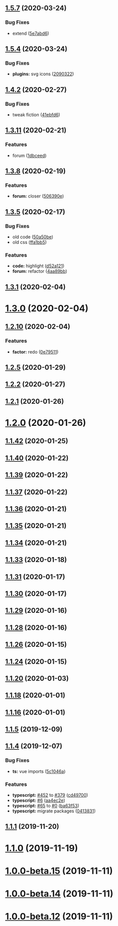## [1.5.7](https://github.com/fiction-com/factor/compare/v1.5.6...v1.5.7) (2020-03-24)

### Bug Fixes

- extend ([5e7abd6](https://github.com/fiction-com/factor/commit/5e7abd694919110e97382dcd4db1eab62f8d4f2a))

## [1.5.4](https://github.com/fiction-com/factor/compare/v1.5.3...v1.5.4) (2020-03-24)

### Bug Fixes

- **plugins:** svg icons ([2090322](https://github.com/fiction-com/factor/commit/2090322a2868420f85a8ff914a0ee7cfa2f99b4a))

## [1.4.2](https://github.com/fiction-com/factor/compare/v1.4.1...v1.4.2) (2020-02-27)

### Bug Fixes

- tweak fiction ([41ebfd6](https://github.com/fiction-com/factor/commit/41ebfd6689a3ac8dfd94a0ea6fd234c1345f043b))

## [1.3.11](https://github.com/fiction-com/factor/compare/v1.3.10...v1.3.11) (2020-02-21)

### Features

- forum ([1dbceed](https://github.com/fiction-com/factor/commit/1dbceed1db80f7f2ddeac2785c95c233c3e54fc3))

## [1.3.8](https://github.com/fiction-com/factor/compare/v1.3.7...v1.3.8) (2020-02-19)

### Features

- **forum:** closer ([506390e](https://github.com/fiction-com/factor/commit/506390e6606a564506180cb763a8052e684c3bc4))

## [1.3.5](https://github.com/fiction-com/factor/compare/v1.3.4...v1.3.5) (2020-02-17)

### Bug Fixes

- old code ([50a50be](https://github.com/fiction-com/factor/commit/50a50bec02a7f231bfd58ee1169f992cf76d6061))
- old css ([ffa1bb5](https://github.com/fiction-com/factor/commit/ffa1bb54079c1f6a3ce5492496b22a81ddccb91a))

### Features

- **code:** highlight ([d52a121](https://github.com/fiction-com/factor/commit/d52a121efd48074bc8b24f00bdf364cea55effff))
- **forum:** refactor ([4aa89bb](https://github.com/fiction-com/factor/commit/4aa89bb75afb09e202717f1509c74266fc08d9aa))

## [1.3.1](https://github.com/fiction-com/factor/compare/v1.3.0...v1.3.1) (2020-02-04)

# [1.3.0](https://github.com/fiction-com/factor/compare/v1.2.10...v1.3.0) (2020-02-04)

## [1.2.10](https://github.com/fiction-com/factor/compare/v1.2.9...v1.2.10) (2020-02-04)

### Features

- **factor:** redo ([0e79511](https://github.com/fiction-com/factor/commit/0e7951187a49e9b588097bd7bd5d74ac0196fcda))

## [1.2.5](https://github.com/fiction-com/factor/compare/v1.2.4...v1.2.5) (2020-01-29)

## [1.2.2](https://github.com/fiction-com/factor/compare/v1.2.1...v1.2.2) (2020-01-27)

## [1.2.1](https://github.com/fiction-com/factor/compare/v1.2.0...v1.2.1) (2020-01-26)

# [1.2.0](https://github.com/fiction-com/factor/compare/v1.1.42...v1.2.0) (2020-01-26)

## [1.1.42](https://github.com/fiction-com/factor/compare/v1.1.41...v1.1.42) (2020-01-25)

## [1.1.40](https://github.com/fiction-com/factor/compare/v1.1.39...v1.1.40) (2020-01-22)

## [1.1.39](https://github.com/fiction-com/factor/compare/v1.1.38...v1.1.39) (2020-01-22)

## [1.1.37](https://github.com/fiction-com/factor/compare/v1.1.36...v1.1.37) (2020-01-22)

## [1.1.36](https://github.com/fiction-com/factor/compare/v1.1.35...v1.1.36) (2020-01-21)

## [1.1.35](https://github.com/fiction-com/factor/compare/v1.1.34...v1.1.35) (2020-01-21)

## [1.1.34](https://github.com/fiction-com/factor/compare/v1.1.33...v1.1.34) (2020-01-21)

## [1.1.33](https://github.com/fiction-com/factor/compare/v1.1.32...v1.1.33) (2020-01-18)

## [1.1.31](https://github.com/fiction-com/factor/compare/v1.1.30...v1.1.31) (2020-01-17)

## [1.1.30](https://github.com/fiction-com/factor/compare/v1.1.29...v1.1.30) (2020-01-17)

## [1.1.29](https://github.com/fiction-com/factor/compare/v1.1.28...v1.1.29) (2020-01-16)

## [1.1.28](https://github.com/fiction-com/factor/compare/v1.1.27...v1.1.28) (2020-01-16)

## [1.1.26](https://github.com/fiction-com/factor/compare/v1.1.25...v1.1.26) (2020-01-15)

## [1.1.24](https://github.com/fiction-com/factor/compare/v1.1.23...v1.1.24) (2020-01-15)

## [1.1.20](https://github.com/fiction-com/factor/compare/v1.1.19...v1.1.20) (2020-01-03)

## [1.1.18](https://github.com/fiction-com/factor/compare/v1.1.17...v1.1.18) (2020-01-01)

## [1.1.16](https://github.com/fiction-com/factor/compare/v1.1.16-alpha.0...v1.1.16) (2020-01-01)

## [1.1.5](https://github.com/fiction-com/factor/compare/v1.1.4...v1.1.5) (2019-12-09)

## [1.1.4](https://github.com/fiction-com/factor/compare/v1.1.3...v1.1.4) (2019-12-07)

### Bug Fixes

- **ts:** vue imports ([5c1046a](https://github.com/fiction-com/factor/commit/5c1046ae8b602f98c4ba107887660b2113c96818))

### Features

- **typescript:** [#452](https://github.com/fiction-com/factor/issues/452) to [#379](https://github.com/fiction-com/factor/issues/379) ([cd49700](https://github.com/fiction-com/factor/commit/cd497004c47ab7f9daa4fe82b137b1f292196ecf))
- **typescript:** [#6](https://github.com/fiction-com/factor/issues/6) ([aa4ec2e](https://github.com/fiction-com/factor/commit/aa4ec2e7c35ecde36307238413041c533f993d83))
- **typescript:** [#65](https://github.com/fiction-com/factor/issues/65) to [#0](https://github.com/fiction-com/factor/issues/0) ([ba63f53](https://github.com/fiction-com/factor/commit/ba63f536c9a3ace6c2efdbd0d177944eaf6549b4))
- **typescript:** migrate packages ([0413831](https://github.com/fiction-com/factor/commit/041383149fd506aae1c9dbafe05d4180543323db))

## [1.1.1](https://github.com/fiction-com/factor/compare/v1.1.0...v1.1.1) (2019-11-20)

# [1.1.0](https://github.com/fiction-com/factor/compare/v1.0.0-beta.18...v1.1.0) (2019-11-19)

# [1.0.0-beta.15](https://github.com/fiction-com/factor/compare/v1.0.0-beta.14...v1.0.0-beta.15) (2019-11-11)

# [1.0.0-beta.14](https://github.com/fiction-com/factor/compare/v1.0.0-beta.13...v1.0.0-beta.14) (2019-11-11)

# [1.0.0-beta.12](https://github.com/fiction-com/factor/compare/v1.0.0-beta.9...v1.0.0-beta.12) (2019-11-11)
